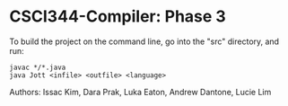 # CSCI344-Compiler: Phase 3

To build the project on the command line, go into the "src" directory, and run:

`javac */*.java`<br />
`java Jott <infile> <outfile> <language>`

Authors:
Issac Kim,
Dara Prak,
Luka Eaton,
Andrew Dantone,
Lucie Lim
